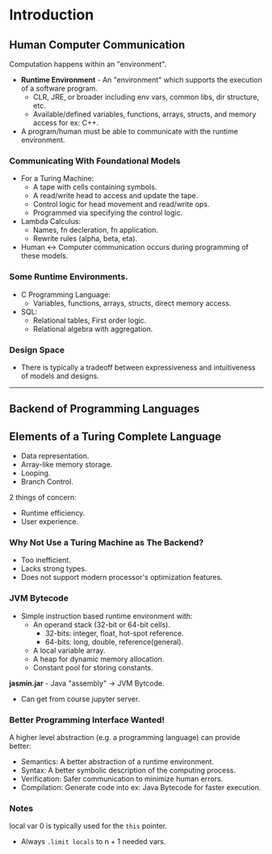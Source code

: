 # Introduction

## Human Computer Communication

Computation happens within an "environment".
+ **Runtime Environment** - An "environment" which supports the execution of
  a software program.
  - CLR, JRE, or broader including env vars, common libs, dir structure, etc.
  - Available/defined variables, functions, arrays, structs, and memory access
    for ex: C++.
+ A program/human must be able to communicate with the runtime environment.

### Communicating With Foundational Models

+ For a Turing Machine:
  - A tape with cells containing symbols.
  - A read/write head to access and update the tape.
  - Control logic for head movement and read/write ops.
  - Programmed via specifying the control logic.
+ Lambda Calculus:
  - Names, fn decleration, fn application.
  - Rewrite rules (alpha, beta, eta).
+ Human $\leftrightarrow$ Computer communication occurs during programming of
  these models.

### Some Runtime Environments.

+ C Programming Language:
  - Variables, functions, arrays, structs, direct memory access.
+ SQL:
  - Relational tables, First order logic.
  - Relational algebra with aggregation.

### Design Space

+ There is typically a tradeoff between expressiveness and intuitiveness of
  models and designs.

---

## Backend of Programming Languages

## Elements of a Turing Complete Language

+ Data representation.
+ Array-like memory storage.
+ Looping.
+ Branch Control.

2 things of concern:
+ Runtime efficiency.
+ User experience.

### Why Not Use a Turing Machine as The Backend?

+ Too inefficient.
+ Lacks strong types.
+ Does not support modern processor's optimization features.

### JVM Bytecode

+ Simple instruction based runtime environment with:
  - An operand stack (32-bit or 64-bit cells).
    * 32-bits: integer, float, hot-spot reference.
    * 64-bits: long, double, reference(general).
  - A local variable array.
  - A heap for dynamic memory allocation.
  - Constant pool for storing constants.

**jasmin.jar** - Java "assembly" -> JVM Bytcode.
+ Can get from course jupyter server.

### Better Programming Interface Wanted!

A higher level abstraction (e.g. a programming language) can provide better:
+ Semantics: A better abstraction of a runtime environment.
+ Syntax: A better symbolic description of the computing process.
+ Verification: Safer communication to minimize human errors.
+ Compilation: Generate code into ex: Java Bytecode for faster execution.

### Notes

local var 0 is typically used for the `this` pointer.
+ Always `.limit locals` to n + 1 needed vars.

